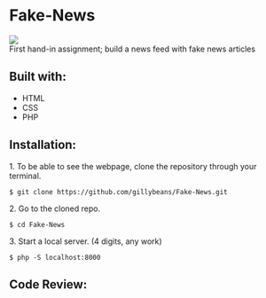 # Fake-News
![](https://media.giphy.com/media/MuHJcSI9ySLsrNo59Q/giphy.gif) <br>
First hand-in assignment; build a news feed with fake news articles

<h2>Built with:</h2>
 <ul>
        <li>HTML</li>
        <li>CSS</li>
        <li>PHP</li>
    </ul> 

<h2>Installation:</h2>
<p>1. To be able to see the webpage, clone the repository through your terminal.</p>
<pre>
<code>$ git clone https://github.com/gillybeans/Fake-News.git </code>
</pre>
<p>2. Go to the cloned repo.</p>
<pre>
<code>$ cd Fake-News </code>
</pre>
<p>3. Start a local server. (4 digits, any work)</p>
<pre>
<code>$ php -S localhost:8000 </code>
</pre>

<h2>Code Review:</h2>
